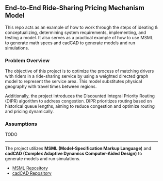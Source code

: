 ## End-to-End Ride-Sharing Pricing Mechanism Model

This repo acts as an example of how to work through the steps of ideating & conceptualizing, determining system requirements, implementing, and testing a model. It also serves as a practical example of how to use MSML to generate math specs and cadCAD to generate models and run simulations.

### Problem Overview

The objective of this project is to optimize the process of matching drivers with riders in a ride-sharing service by using a weighted directed graph model to represent the service area. This model substitutes physical geography with travel times between regions.

Additionally, the project introduces the Discounted Integral Priority Routing (DIPR) algorithm to address congestion. DIPR prioritizes routing based on historical queue lengths, aiming to reduce congestion and optimize routing and pricing dynamically.

### Assumptions

TODO 

---
The project utilizes **MSML (Model-Specification Markup Language)** and **cadCAD (Complex Adaptive Dynamics Computer-Aided Design)** to generate models and run simulations.
- [MSML Repository](https://github.com/BlockScience/msml)
- [cadCAD Repository](https://github.com/cadCAD-org/cadCAD)

